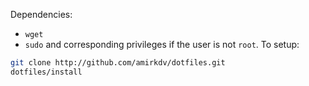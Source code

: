 Dependencies:
* `wget`
* `sudo` and corresponding privileges if the user is not `root`.
To setup:
````bash
git clone http://github.com/amirkdv/dotfiles.git
dotfiles/install
````
